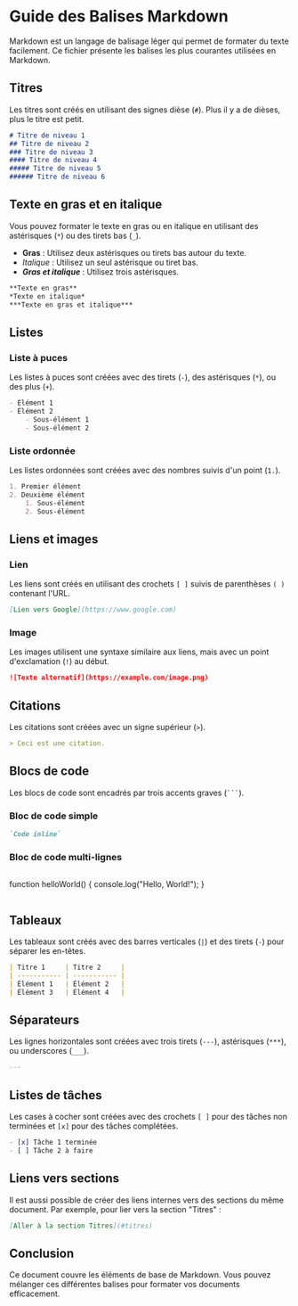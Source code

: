 
# Guide des Balises Markdown

Markdown est un langage de balisage léger qui permet de formater du texte facilement. Ce fichier présente les balises les plus courantes utilisées en Markdown.

## Titres
Les titres sont créés en utilisant des signes dièse (`#`). Plus il y a de dièses, plus le titre est petit.

```markdown
# Titre de niveau 1
## Titre de niveau 2
### Titre de niveau 3
#### Titre de niveau 4
##### Titre de niveau 5
###### Titre de niveau 6
```

## Texte en gras et en italique
Vous pouvez formater le texte en gras ou en italique en utilisant des astérisques (`*`) ou des tirets bas (`_`).

- **Gras** : Utilisez deux astérisques ou tirets bas autour du texte.
- *Italique* : Utilisez un seul astérisque ou tiret bas.
- ***Gras et italique*** : Utilisez trois astérisques.

```markdown
**Texte en gras**
*Texte en italique*
***Texte en gras et italique***
```

## Listes
### Liste à puces
Les listes à puces sont créées avec des tirets (`-`), des astérisques (`*`), ou des plus (`+`).

```markdown
- Élément 1
- Élément 2
    - Sous-élément 1
    - Sous-élément 2
```

### Liste ordonnée
Les listes ordonnées sont créées avec des nombres suivis d'un point (`1.`).

```markdown
1. Premier élément
2. Deuxième élément
    1. Sous-élément
    2. Sous-élément
```

## Liens et images
### Lien
Les liens sont créés en utilisant des crochets `[ ]` suivis de parenthèses `( )` contenant l'URL.

```markdown
[Lien vers Google](https://www.google.com)
```

### Image
Les images utilisent une syntaxe similaire aux liens, mais avec un point d'exclamation (`!`) au début.

```markdown
![Texte alternatif](https://example.com/image.png)
```

## Citations
Les citations sont créées avec un signe supérieur (`>`).

```markdown
> Ceci est une citation.
```

## Blocs de code
Les blocs de code sont encadrés par trois accents graves (` ``` `).

### Bloc de code simple

```markdown
`Code inline`
```

### Bloc de code multi-lignes

```markdown
```
function helloWorld() {
    console.log("Hello, World!");
}
```
```

## Tableaux
Les tableaux sont créés avec des barres verticales (`|`) et des tirets (`-`) pour séparer les en-têtes.

```markdown
| Titre 1     | Titre 2     |
| ----------- | ----------- |
| Élément 1   | Élément 2   |
| Élément 3   | Élément 4   |
```

## Séparateurs
Les lignes horizontales sont créées avec trois tirets (`---`), astérisques (`***`), ou underscores (`___`).

```markdown
---
```

## Listes de tâches
Les cases à cocher sont créées avec des crochets `[ ]` pour des tâches non terminées et `[x]` pour des tâches complétées.

```markdown
- [x] Tâche 1 terminée
- [ ] Tâche 2 à faire
```

## Liens vers sections
Il est aussi possible de créer des liens internes vers des sections du même document. Par exemple, pour lier vers la section "Titres" :

```markdown
[Aller à la section Titres](#titres)
```

## Conclusion
Ce document couvre les éléments de base de Markdown. Vous pouvez mélanger ces différentes balises pour formater vos documents efficacement.
